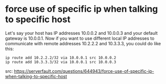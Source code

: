 # force use of specific ip when talking to specific host
Let's say your host has IP addresses 10.0.0.2 and 10.0.0.3 and your default gateway is 10.0.0.1. Now if you want to use different local IP addresses to communicate with remote addresses 10.2.2.2 and 10.3.3.3, you could do like this:
```
ip route add 10.2.2.2/32 via 10.0.0.1 src 10.0.0.2
ip route add 10.3.3.3/32 via 10.0.0.1 src 10.0.0.3
```
src: https://serverfault.com/questions/644943/force-use-of-specific-ip-when-talking-to-specific-host